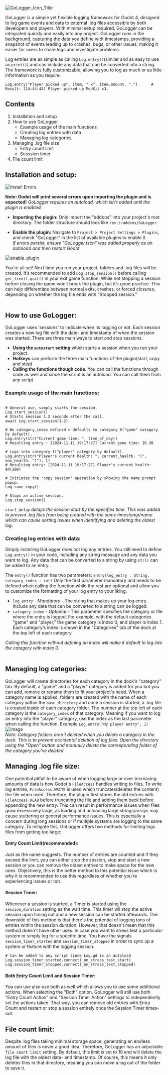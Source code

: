 ![GoLogger_Icon_Title](https://github.com/user-attachments/assets/2856b4fb-8d18-49b5-bd60-8a8015b6723a)

GoLogger is a simple yet flexible logging framework for Godot 4, designed to log game events and data to external .log files accessible by both developers and players. With minimal setup required, GoLogger can be integrated quickly and easily into any project. GoLogger runs in the background, capturing the data you define with timestamps, providing a snapshot of events leading up to crashes, bugs, or other issues, making it easier for users to share logs and investigate problems.

Log entries are as simple as calling `Log.entry()`(similar and as easy to use as `print()`) and can include any data that can be converted into a string. The framework is fully customizable, allowing you to log as much or as little information as you require.

	Log.entry("Player picked up", item, " x", item.amount, ".")	     # Result: [14:44:44] Player picked up MedKit x3. 

## **Contents**
1. Installation and setup
2. How to use GoLogger
   * Example usage of the main functions
   * Creating log entries with data
   * Managing log categories
4. Managing .log file size
   * Entry count limit
   * Sesssion timer
5. File count limit

## Installation and setup:
![Install Errors](https://github.com/user-attachments/assets/7edcdc5d-9d10-4e39-83fa-e31a9f2a49c3)<br>

**Note: Godot will print several errors upon importing the plugin and is expected!** *GoLogger requires an autoload, which isn't added until the plugin is enabled.*

* **Importing the plugin:** Only import the "addons" into your project's root directory. The folder structure should look like `res://addons/GoLogger`.

* **Enable the plugin:** Navigate to `Project > Project Settings > Plugins`, and check "GoLogger" in the list of available plugins to enable it.<br>
*If errors persist, ensure "GoLogger.tscn" was added properly as an autoload and then restart Godot.*<br>

![enable_plugin](https://github.com/user-attachments/assets/6d201a57-638d-48a6-a9c0-fc8719beff37)


You're all set! Next time you run your project, folders and .log files will be created. It’s recommended to add `Log.stop_session()` before calling `get_tree().quit()` in your exit game function. While not stopping a session before closing the game won’t break the plugin, but it’s good practice. This can help differentiate between normal exits, crashes, or forced closures, depending on whether the log file ends with "Stopped session."<br><br>


## How to use GoLogger:<br>
GoLogger uses 'sessions' to indicate when its logging or not. Each session creates a new log file with the date- and timestamp of when the session was started. There are three main ways to start and stop sessions. 
* **Using the `autostart` setting** which starts a session when you run your project.
* **Hotkeys** can perform the three main functions of the plugin(start, copy and stop)
* **Calling the functions though code**. You can call the functions through code as well and since the script is an autoload. You can call them from any script.

### **Example usage of the main functions:**<br>
```gdscript

# General use, simply starts the session. 
Log.start_session()
# Starts session 1.2 seconds after the call.
await Log.start_session(1.2)

# No category_index defined > defaults to category 0("game" category by default).
Log.entry(str("Current game time: ", time_of_day))
# Resulting entry : [2024-11-11 19:17:27] Current game time: 16.30

# Logs into category 1("player" category by default).
Log.entry(str("Player's current health: ", current_health, "(", max_health, ")"), 1)
# Resulting entry: [2024-11-11 19:17:27] Player's current health: 94(100)

# Initiates the "copy session" operation by showing the name prompt popup.
Log.save_copy()

# Stops an active session.
Log.stop_session()
```
*`start_delay` delays the session start by the specifies time. This was added to prevent .log files from being created with the same timestamp/name which can cause sorting issues when identifying and deleting the oldest log.*


### **Creating log entries with data:**<br>
Simply installing GoLogger does not log any entries. You still need to define `Log.entry()` in your code, including any string message and any data you want to log. Any data that can be converted to a string by using `str()` can be added to an entry..<br>

The `entry()` function has two parameters: `entry(log_entry : String, category_index : int)`
Only the first parameter mandatory and needs to be defined when calling the function while the rest are optional and allow you to customize the formatting of your log entry to your liking.
* `log_entry` - *Mandatory* - The string that makes up your log entry. Include any data that can be converted to a string can be logged.
* `category_index` - *Optional* - This parameter specifies the category or file where the entry is logged. For example, with the default categories "game" and "player," the game category is index 0, and player is index 1. Each category’s index is shown in the "Categories" tab of the dock at the top left of each category.<br>

*Calling this function without defining an index will make it default to log into the category with index 0.* <br><br>

## Managing log categories:
GoLogger will create directories for each category in the dock's "category" tab. By default, a "game" and a "player" category is added for you but you can add, remove or rename them to fit your project's need. When a category name is applied, folders are created with the name of each category within the `base_directory` and once a session is started, a .log file is created inside of each category folder. The number at the top left of each category is the `category_index` of that category. Meaning if you want to log an entry into the "player" category, use the index as the last parameter when calling the function. Example `Log.entry("My player entry", 1)` 
![image](https://github.com/user-attachments/assets/b1f32712-c7c4-4c80-a5fb-a2d299e859ea)
<br>*Note: Category folders aren't deleted when you delete a category in the dock. This is to prevent accidental deletion of log files. Open the directory using the "Open" button and manually delete the corresponding folder of the category you've deleted.*

## Managing .log file size:
One potential pitfall to be aware of when logging large or ever-increasing amounts of data is how Godot's `FileAccess` handles writing to files. To write log entries, `FileAccess.WRITE` is used which truncates(deletes the content) the file when used. Therefore, the plugin first stores the old entries with `FileAccess.READ` before truncating the file and adding them back before appending the new entry. This can result in performance issues when files grow excessively large, as loading and unloading large strings/arrays may cause stuttering or general performance issues. This is especially a concern during long sessions or if multiple systems are logging to the same category. To mitigate this, GoLogger offers two methods for limiting logs files from getting too large:

#### Entry Count Limit(recommended):
Just as the name suggests. The number of entries are counted and if they exceed the limit, you can either stop the session, stop and start a new session or you can remove the oldest entries to make space for the new ones. Objectively, this is the better method to this potential issue which is why it is recommended to use this regardless of whether you're experiencing issues or not.

#### Session Timer:
Whenever a session is started, a Timer is started using the `session_duration` setting as the wait time. This timer wil stop the active session upon timing out and a new session can be started aftewards. The downside of this method is that there's the potential of logging tons of entries within the session duration. However, that doesn't mean that this method doesn't have other uses. In case you want to stress test a particular system or simply log for a specific time. You have the signals `session_timer_started` and `session_timer_stopped` in order to sync up a system or feature with the logging session.
```GDScript
# Can be added to any script since Log.gd is an autoload
Log.session_timer_started.connect(_on_stress_test_start)
Log.session_timer_stopped.connect(_on_stress_test_stopped)
```

#### Both Entry Count Limit and Session Timer:
You can use also use both as well which allows you to use some additional actions. When selecting the "Both" option. GoLogger will still use both "Entry Count Action" and "Session Timer Action" settings to independently set the actions taken. That way, you can remove old entries with Entry Count and restart or stop a session entirely once the Session Timer times-out.


## File count limit:
Despite .log files taking minimal storage space, generating an endless amount of files is never a good idea. Therefore, GoLogger has an adjustable `file count limit` setting. By default, this limit is set to 10 and will delete the log file with the oldest date- and timestamp. Of course, this means it only deletes files in that directory, meaning you can move a log out of the folder to save it. 
